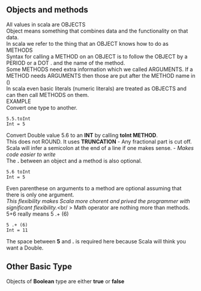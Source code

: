 ## Objects and methods
All values in scala are OBJECTS<br />
Object means something that combines data and the functionality on that data.<br />
In scala we refer to the thing that an OBJECT knows how to do as METHODS<br />
Syntax for calling a METHOD on an OBJECT is to follow the OBJECT by a PERIOD or a DOT . and the name of the method.</br>
Some METHODS need extra information which we called ARGUMENTS. If a METHOD needs ARGUMENTS then those are put after the METHOD name in ()</br>
In scala even basic literals (numeric literals) are treated as OBJECTS and can then call METHODS on them.<br />
EXAMPLE<br />
Convert one type to another.<br />
```
5.5.toInt
Int = 5
```
Convert Double value 5.6 to an **INT** by calling **toInt METHOD**.<br />
This does not ROUND. It uses **TRUNCATION** - Any fractional part is cut off.<br />
Scala will infer a semicolon at the end of a line if one makes sense. - *Makes code easier to write*<br />
The **.** between an object and a method is also optional.<br />
```
5.6 toInt
Int = 5
```
Even parenthese on arguments to a method are optional assuming that there is only one argument.<br />
*This flexibility makes Scala more chorent and prived the programmer with significant flexibility.*<br/ >
Math operator are nothing more than methods. 5+6 really means 5 .+ (6)<br/>
```
5 .+ (6)
Int = 11
```
The space between **5** and **.** is required here because Scala will think you want a Double.<br />

## Other Basic Type
Objects of **Boolean** type are either **true** or **false**

